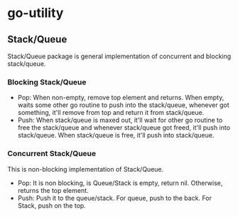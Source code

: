 # go-utility


## Stack/Queue
Stack/Queue package is general implementation of concurrent and blocking stack/queue.

### Blocking Stack/Queue
 - Pop: When non-empty, remove top element and returns. When empty, waits some other go routine to push into the stack/queue, whenever got something, it'll remove from top and return it from stack/queue.
 - Push: When stack/queue is maxed out, it'll wait for other go routine to free the stack/queue and whenever stack/queue got freed, it'll push into stack/queue. When stack/queue is free, it'll push into stack/queue.

 ### Concurrent Stack/Queue
 This is non-blocking implementation of Stack/Queue.
  - Pop: It is non blocking, is Queue/Stack is empty, return nil. Otherwise, returns the top element.
  - Push: Push it to the queue/stack. For queue, push to the back. For Stack, push on the top.